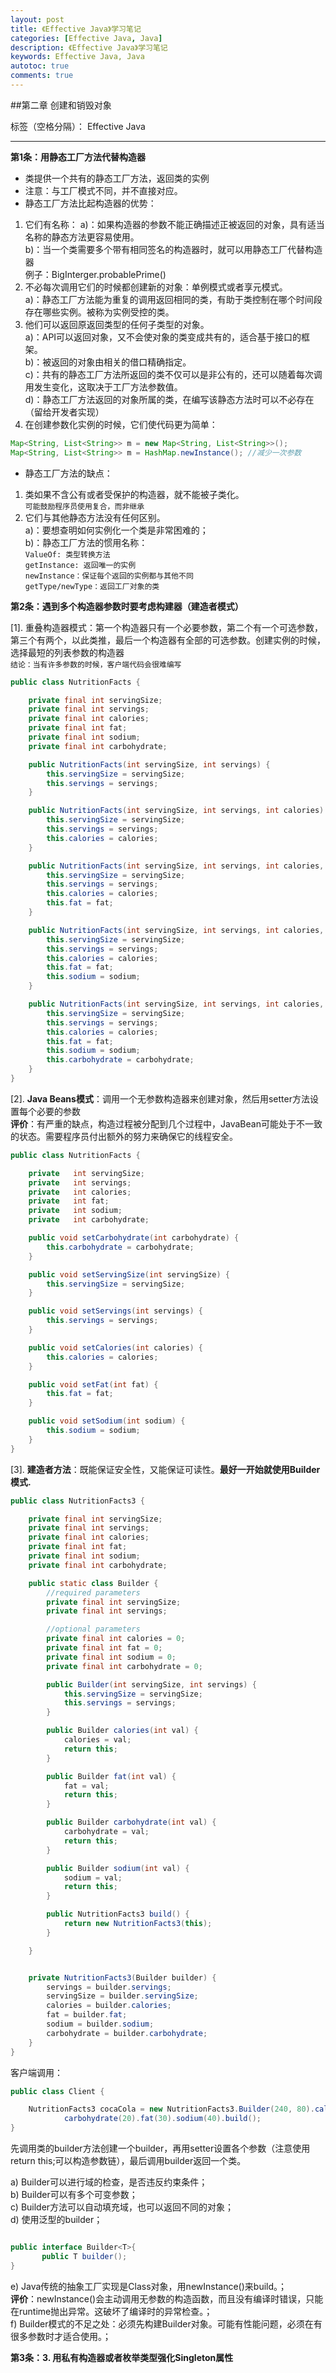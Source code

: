 ```yaml
---
layout: post
title: 《Effective Java》学习笔记
categories: [Effective Java, Java]
description: 《Effective Java》学习笔记
keywords: Effective Java, Java
autotoc: true
comments: true
---
```


##第二章 创建和销毁对象

标签（空格分隔）： Effective Java

---

**第1条：用静态工厂方法代替构造器**

 * 类提供一个共有的静态工厂方法，返回类的实例
 * 注意：与工厂模式不同，并不直接对应。
 * 静态工厂方法比起构造器的优势：
 1. 它们有名称：
    a)：如果构造器的参数不能正确描述正被返回的对象，具有适当名称的静态方法更容易使用。<br/>
    b)：当一个类需要多个带有相同签名的构造器时，就可以用静态工厂代替构造器<br/>
例子：BigInterger.probablePrime()
 2. 不必每次调用它们的时候都创建新的对象：单例模式或者享元模式。<br/>
    a)：静态工厂方法能为重复的调用返回相同的类，有助于类控制在哪个时间段存在哪些实例。被称为实例受控的类。<br/>
 3. 他们可以返回原返回类型的任何子类型的对象。<br/>
    a)：API可以返回对象，又不会使对象的类变成共有的，适合基于接口的框架。<br/>
    b)：被返回的对象由相关的借口精确指定。<br/>
    c)：共有的静态工厂方法所返回的类不仅可以是非公有的，还可以随着每次调用发生变化，这取决于工厂方法参数值。<br/>
    d)：静态工厂方法返回的对象所属的类，在编写该静态方法时可以不必存在（留给开发者实现）<br/>
 4. 在创建参数化实例的时候，它们使代码更为简单：<br/>

```java
Map<String, List<String>> m = new Map<String, List<String>>();
Map<String, List<String>> m = HashMap.newInstance(); //减少一次参数
```    

 
 * 静态工厂方法的缺点：
 1. 类如果不含公有或者受保护的构造器，就不能被子类化。<br/>
 `可能鼓励程序员使用复合，而非继承`<br/>
 2. 它们与其他静态方法没有任何区别。 <br/>
   a)：要想查明如何实例化一个类是非常困难的；<br/>
   b)：静态工厂方法的惯用名称：<br/>
        `ValueOf: 类型转换方法`<br/>
        `getInstance: 返回唯一的实例`<br/>
        `newInstance：保证每个返回的实例都与其他不同`<br/>
        `getType/newType：返回工厂对象的类`<br/>

**第2条：遇到多个构造器参数时要考虑构建器（建造者模式）**

 [1]. 重叠构造器模式：第一个构造器只有一个必要参数，第二个有一个可选参数，第三个有两个，以此类推，最后一个构造器有全部的可选参数。创建实例的时候，选择最短的列表参数的构造器<br/>
`结论：当有许多参数的时候，客户端代码会很难编写`<br/>

```java
public class NutritionFacts {

    private final int servingSize;
    private final int servings;
    private final int calories;
    private final int fat;
    private final int sodium;
    private final int carbohydrate;

    public NutritionFacts(int servingSize, int servings) {
        this.servingSize = servingSize;
        this.servings = servings;
    }

    public NutritionFacts(int servingSize, int servings, int calories) {
        this.servingSize = servingSize;
        this.servings = servings;
        this.calories = calories;
    }

    public NutritionFacts(int servingSize, int servings, int calories, int fat) {
        this.servingSize = servingSize;
        this.servings = servings;
        this.calories = calories;
        this.fat = fat;
    }

    public NutritionFacts(int servingSize, int servings, int calories, int fat, int sodium) {
        this.servingSize = servingSize;
        this.servings = servings;
        this.calories = calories;
        this.fat = fat;
        this.sodium = sodium;
    }

    public NutritionFacts(int servingSize, int servings, int calories, int fat, int sodium, int carbohydrate) {
        this.servingSize = servingSize;
        this.servings = servings;
        this.calories = calories;
        this.fat = fat;
        this.sodium = sodium;
        this.carbohydrate = carbohydrate;
    }
}
```

[2]. **Java Beans模式**：调用一个无参数构造器来创建对象，然后用setter方法设置每个必要的参数<br/>
**评价**：有严重的缺点，构造过程被分配到几个过程中，JavaBean可能处于不一致的状态。需要程序员付出额外的努力来确保它的线程安全。

```java
public class NutritionFacts {

    private   int servingSize;
    private   int servings;
    private   int calories;
    private   int fat;
    private   int sodium;
    private   int carbohydrate;

    public void setCarbohydrate(int carbohydrate) {
        this.carbohydrate = carbohydrate;
    }

    public void setServingSize(int servingSize) {
        this.servingSize = servingSize;
    }

    public void setServings(int servings) {
        this.servings = servings;
    }

    public void setCalories(int calories) {
        this.calories = calories;
    }

    public void setFat(int fat) {
        this.fat = fat;
    }

    public void setSodium(int sodium) {
        this.sodium = sodium;
    }
}
```

[3]. **建造者方法**：既能保证安全性，又能保证可读性。**最好一开始就使用Builder模式.**

```java
public class NutritionFacts3 {

    private final int servingSize;
    private final int servings;
    private final int calories;
    private final int fat;
    private final int sodium;
    private final int carbohydrate;

    public static class Builder {
        //required parameters
        private final int servingSize;
        private final int servings;

        //optional parameters
        private final int calories = 0;
        private final int fat = 0;
        private final int sodium = 0;
        private final int carbohydrate = 0;

        public Builder(int servingSize, int servings) {
            this.servingSize = servingSize;
            this.servings = servings;
        }

        public Builder calories(int val) {
            calories = val;
            return this;
        }

        public Builder fat(int val) {
            fat = val;
            return this;
        }

        public Builder carbohydrate(int val) {
            carbohydrate = val;
            return this;
        }

        public Builder sodium(int val) {
            sodium = val;
            return this;
        }

        public NutritionFacts3 build() {
            return new NutritionFacts3(this);
        }

    }


    private NutritionFacts3(Builder builder) {
        servings = builder.servings;
        servingSize = builder.servingSize;
        calories = builder.calories;
        fat = builder.fat;
        sodium = builder.sodium;
        carbohydrate = builder.carbohydrate;
    }
}


```
客户端调用：

```java
public class Client {

    NutritionFacts3 cocaCola = new NutritionFacts3.Builder(240, 80).calories(10).
            carbohydrate(20).fat(30).sodium(40).build();
}


```

 先调用类的builder方法创建一个builder，再用setter设置各个参数（注意使用return this;可以构造参数链），最后调用builder返回一个类。

 a)	Builder可以进行域的检查，是否违反约束条件；<br/>
 b)	Builder可以有多个可变参数；<br/>
 c)	Builder方法可以自动填充域，也可以返回不同的对象；<br/>
 d)	使用泛型的builder；<br/>

 ```java

 public interface Builder<T>{
        public T builder();
 }

```
e)	Java传统的抽象工厂实现是Class对象，用newInstance()来build。；<br/>
**评价**：newInstance()会主动调用无参数的构造函数，而且没有编译时错误，只能在runtime抛出异常。这破坏了编译时的异常检查。；<br/>
f)	Builder模式的不足之处：必须先构建Builder对象。可能有性能问题，必须在有很多参数时才适合使用。；<br/>


**第3条：3.	用私有构造器或者枚举类型强化Singleton属性**

